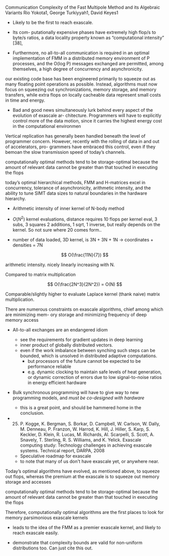 Communication Complexity of the Fast Multipole Method and its Algebraic Variants
Rio Yokota1, George Turkiyyah1, David Keyes1

- Likely to be the first to reach exascale.

- Its com- putationally expensive phases have extremely high flop/s to byte/s ratios, a data locality property known as “computational intensity” [38],

- Furthermore, no all-to-all communication is required in an optimal implementation of FMM in a distributed memory environment of P processes, and the O(log P) messages exchanged are permitted, among themselves, a high degree of concurrency and asynchronicity.

our existing code base has been engineered primarily to squeeze out as many floating point operations as possible. Instead, algorithms must now focus on squeezing out synchronizations, memory storage, and memory transfers, while extra flops on locally cacheable data represent small costs in time and energy.

- Bad and good news simultaneously lurk behind every aspect of the evolution of exascale ar-
chitecture. Programmers will have to explicitly control more of the data motion, since it carries the highest energy cost in the computational environmen


Vertical replication has generally been handled beneath the level of programmer concern. However, recently with the rolling of data in and out of accelerators, pro-
grammers have embraced this control, even if they bemoan the slow transmission speed of today’s channels.

computationally optimal methods tend to be storage-optimal because the amount of relevant data cannot be greater than that touched in executing the flops

today’s optimal hierarchical methods, FMM and H-matrices excel in concurrency, tolerance of asynchronicity, arithmetic intensity, and the ability to tune SIMT data sizes to natural boundaries in the hardware hierarchy.

- Arithmetic intensity of inner kernel of N-body method

- $O(N^2)$ kernel evaluations, distance requires 10 flops per kernel eval, 3 subs, 3 squares 2 additions, 1 sqrt, 1 inverse, but really depends on the kernel. So not sure where 20 comes form..

- number of data loaded, 3D kernel, is 3N + 3N + 1N -> coordinates + densities = 7N

$$
O(\frac{11N}{7})
$$

arithmetic intensity. nicely linearly increasing with N.

Compared to matrix multiplication

$$
O(\frac{2N^3}{2N^2}) = O(N)
$$

Comparable/slightly higher to evaluate Laplace kernel (thank naive) matrix multiplication.

There are numerous constraints on exascale algorithms, chief among which are minimizing mem- ory storage and minimizing frequency of deep memory access

- All-to-all exchanges are an endangered idiom
    - see the requirements for gradient updates in deep learning
    - inner product of globally distributed vectors.
    - even if the work imbalance between synching such steps can be bounded, which is unsolved in distributed adaptive computations.
        - but processors of the future cannot be expected to be performance reliable
        - e.g. dynamic clocking to maintain safe levels of heat generation, or dynamic correction of errors due to low signal-to-noise ratios in energy efficient hardware

- Bulk synchronous programming will have to give way to new programming models, and *must be co-designed with hardware*
    - this is a great point, and should be hammered home in the conclusion.

- 25. P. Kogge, K. Bergman, S. Borkar, D. Campbell, W. Carlson, W. Dally, M. Denneau, P. Franzon, W. Harrod, K. Hill, J. Hiller, S. Karp, S. Keckler, D. Klein, R. Lucas, M. Richards, Al. Scarpelli, S. Scott, A. Snavely, T. Sterling, R. S. Williams, and K. Yelick. Exascale computing study: Technology challenges in achieving exascale systems. Technical report, DARPA, 2008
    - Speculative roadmap for exascale
    - to note that many of us don't have exascale yet, or anywhere near.

Today’s optimal algorithms have evolved, as mentioned above, to squeeze out flops, whereas
the premium at the exascale is to squeeze out memory storage and accesses

computationally optimal methods tend to be storage-optimal because the amount of relevant data cannot be greater than that touched in executing the flops

Therefore, computationally optimal algorithms are the first places to look for memory parsimonious exascale kernels

- leads to the idea of the FMM as a premier exascale kernel, and likely to reach exascale easily.

- demonstrate that complexity bounds are valid for non-uniform distributions too. Can just cite this out.

